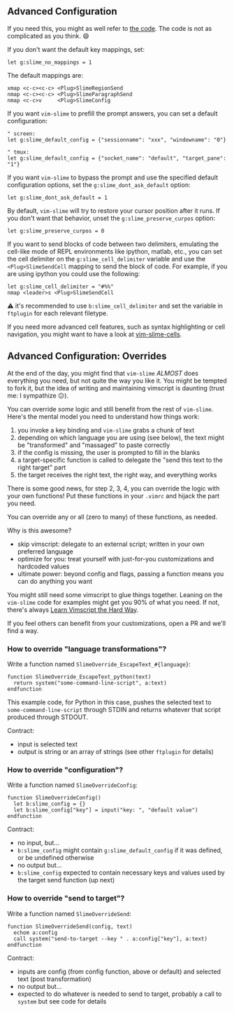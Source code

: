 
Advanced Configuration
----------------------

If you need this, you might as well refer to [the code](https://github.com/jpalardy/vim-slime/blob/master/plugin/slime.vim#L233-L245).
The code is not as complicated as you think. 😄

If you don't want the default key mappings, set:

```vim
let g:slime_no_mappings = 1
```

The default mappings are:

```vim
xmap <c-c><c-c> <Plug>SlimeRegionSend
nmap <c-c><c-c> <Plug>SlimeParagraphSend
nmap <c-c>v     <Plug>SlimeConfig
```

If you want `vim-slime` to prefill the prompt answers, you can set a default configuration:

```vim
" screen:
let g:slime_default_config = {"sessionname": "xxx", "windowname": "0"}

" tmux:
let g:slime_default_config = {"socket_name": "default", "target_pane": "1"}
```

If you want `vim-slime` to bypass the prompt and use the specified default configuration options, set the `g:slime_dont_ask_default` option:

```vim
let g:slime_dont_ask_default = 1
```

By default, `vim-slime` will try to restore your cursor position after it runs. If you don't want that behavior, unset the `g:slime_preserve_curpos` option:

```vim
let g:slime_preserve_curpos = 0
```

If you want to send blocks of code between two delimiters, emulating the cell-like mode of REPL environments like ipython, matlab, etc., you can set the cell delimiter on the `g:slime_cell_delimiter` variable and use the `<Plug>SlimeSendCell` mapping to send the block of code. For example, if you are using ipython you could use the following:

```vim
let g:slime_cell_delimiter = "#%%"
nmap <leader>s <Plug>SlimeSendCell
```

⚠️  it's recommended to use `b:slime_cell_delimiter` and set the variable in `ftplugin` for each relevant filetype.

If you need more advanced cell features, such as syntax highlighting or cell navigation, you might want to have a look at [vim-slime-cells](https://github.com/Klafyvel/vim-slime-cells).


Advanced Configuration: Overrides
---------------------------------

At the end of the day, you might find that `vim-slime` _ALMOST_ does everything
you need, but not quite the way you like it. You might be tempted to fork it,
but the idea of writing and maintaining vimscript is daunting (trust me: I sympathize 😐).

You can override _some_ logic and still benefit from the rest of `vim-slime`.
Here's the mental model you need to understand how things work:

1. you invoke a key binding and `vim-slime` grabs a chunk of text
2. depending on which language you are using (see below), the text might be "transformed" and "massaged" to paste correctly
3. if the config is missing, the user is prompted to fill in the blanks
4. a target-specific function is called to delegate the "send this text to the right target" part
5. the target receives the right text, the right way, and everything works

There is some good news, for step 2, 3, 4, you can override the logic with your
own functions! Put these functions in your `.vimrc` and hijack the part you
need.

You can override any or all (zero to many) of these functions, as needed.

Why is this awesome?

- skip vimscript: delegate to an external script; written in your own preferred language
- optimize for you: treat yourself with just-for-you customizations and hardcoded values
- ultimate power: beyond config and flags, passing a function means you can do anything you want

You might still need some vimscript to glue things together. Leaning on the
`vim-slime` code for examples might get you 90% of what you need. If not, there's
always [Learn Vimscript the Hard Way](https://learnvimscriptthehardway.stevelosh.com/).

If you feel others can benefit from your customizations, open a PR and we'll find a way.


### How to override "language transformations"?

Write a function named `SlimeOverride_EscapeText_#{language}`:

```vim
function SlimeOverride_EscapeText_python(text)
  return system("some-command-line-script", a:text)
endfunction
```

This example code, for Python in this case, pushes the selected text to `some-command-line-script`
through STDIN and returns whatever that script produced through STDOUT.

Contract:
- input is selected text
- output is string or an array of strings (see other `ftplugin` for details)

### How to override "configuration"?

Write a function named `SlimeOverrideConfig`:

```vim
function SlimeOverrideConfig()
  let b:slime_config = {}
  let b:slime_config["key"] = input("key: ", "default value")
endfunction
```

Contract:
- no input, but...
- `b:slime_config` might contain `g:slime_default_config` if it was defined, or be undefined otherwise
- no output but...
- `b:slime_config` expected to contain necessary keys and values used by the target send function (up next)

### How to override "send to target"?

Write a function named `SlimeOverrideSend`:

```vim
function SlimeOverrideSend(config, text)
  echom a:config
  call system("send-to-target --key " . a:config["key"], a:text)
endfunction
```

Contract:
- inputs are config (from config function, above or default) and selected text (post transformation)
- no output but...
- expected to do whatever is needed to send to target, probably a call to `system` but see code for details

